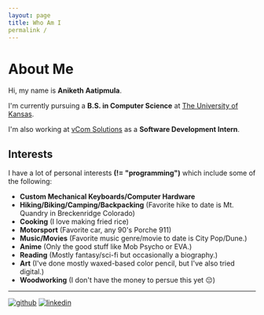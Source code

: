 ```yaml
---
layout: page
title: Who Am I
permalink /
---
```


# About Me

Hi, my name is **Aniketh Aatipmula**.

I'm currently pursuing a **B.S. in Computer Science** at [The University of Kansas](https://eecs.ku.edu/).

I'm also working at [vCom Solutions](https://vcomsolutions.com/) as a **Software Development Intern**.

## Interests

I have a lot of personal interests **(!= "programming")** which include some of the following:

  - **Custom Mechanical Keyboards/Computer Hardware**
  - **Hiking/Biking/Camping/Backpacking** (Favorite hike to date is Mt. Quandry in Breckenridge Colorado)
  - **Cooking** (I love making fried rice)
  - **Motorsport** (Favorite car, any 90's Porche 911)
  - **Music/Movies** (Favorite music genre/movie to date is City Pop/Dune.)
  - **Anime** (Only the good stuff like Mob Psycho or EVA.)
  - **Reading** (Mostly fantasy/sci-fi but occasionally a biography.)
  - **Art** (I've done mostly waxed-based color pencil, but I've also tried digital.)
  - **Woodworking** (I don't have the money to persue this yet :pensive:)

---


[![github](./icons8-github.svg)](https://github.com/aaatipamula) [![linkedin](./icons8-linkedin.svg)](https://www.linkedin.com/in/aniketh-aatipamula-a0a120150/)

